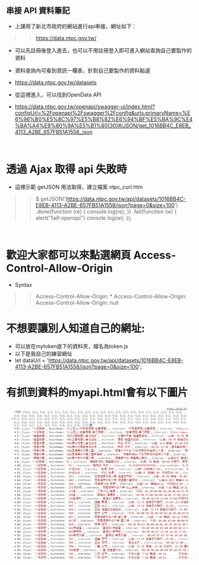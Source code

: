 ## 串接 API 資料筆記

* 上課用了新北市政府的網站進行api串接，網址如下：
>>https://data.ntpc.gov.tw/
* 可以先註冊後登入進去，也可以不用註冊登入即可進入網站查詢自己要製作的資料

* 資料查詢內可看到資訊一欄表，針對自己要製作的資料點選
* https://data.ntpc.gov.tw/datasets

* 從這裡進入，可以找到OpenData API
* https://data.ntpc.gov.tw/openapi/swagger-ui/index.html?configUrl=%2Fopenapi%2Fswagger%2Fconfig&urls.primaryName=%E6%96%B0%E5%8C%97%E5%B8%82%E6%94%BF%E5%BA%9C%E4%BA%A4%E9%80%9A%E5%B1%80(30)#/JSON/get_1016BB4C_E8EB_4113_A2BE_657FB51A1558_json

<br>



# 透過 Ajax 取得 api 失敗時
* 這裡示範 getJSON 用法取得，建立檔案 ntpc_curl.htm
>>$.getJSON('https://data.ntpc.gov.tw/api/datasets/1016BB4C-E8EB-4113-A2BE-657FB51A1558/json?page=0&size=100')
  .done(function (re) {
    console.log(re);
  })
  .fail(function (w) {
    alert("faill openapi")
    console.log(w);
  });

<br>



# 歡迎大家都可以來點選網頁 Access-Control-Allow-Origin
* Syntax
>>Access-Control-Allow-Origin: *
>>Access-Control-Allow-Origin: <origin>
>>Access-Control-Allow-Origin: null


# 不想要讓別人知道自己的網址:
* 可以放在mytoken底下的資料夾，檔名為token.js
* 以下是我自己的練習網址
* let dataUrl = 'https://data.ntpc.gov.tw/api/datasets/1016BB4C-E8EB-4113-A2BE-657FB51A1558/json?page=0&size=100';

# 有抓到資料的myapi.html會有以下圖片
![ ](./pic/1660204753879.jpg)
